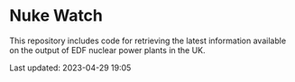 # Nuke Watch

This repository includes code for retrieving the latest information available on the output of EDF nuclear power plants in the UK.

Last updated: 2023-04-29 19:05